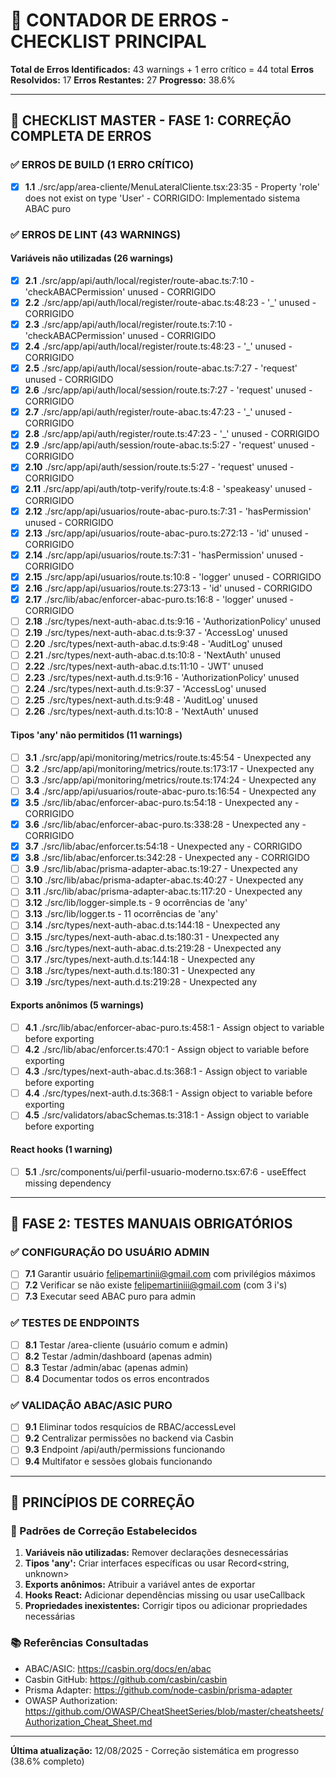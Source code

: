 # 🚨 CONTADOR DE ERROS - CHECKLIST PRINCIPAL

**Total de Erros Identificados:** 43 warnings + 1 erro crítico = 44 total
**Erros Resolvidos:** 17
**Erros Restantes:** 27
**Progresso:** 38.6%

---

## 🎯 CHECKLIST MASTER - FASE 1: CORREÇÃO COMPLETA DE ERROS

### ✅ ERROS DE BUILD (1 ERRO CRÍTICO)
- [x] **1.1** ./src/app/area-cliente/MenuLateralCliente.tsx:23:35 - Property 'role' does not exist on type 'User' - CORRIGIDO: Implementado sistema ABAC puro

### ✅ ERROS DE LINT (43 WARNINGS)

#### Variáveis não utilizadas (26 warnings)
- [x] **2.1** ./src/app/api/auth/local/register/route-abac.ts:7:10 - 'checkABACPermission' unused - CORRIGIDO
- [x] **2.2** ./src/app/api/auth/local/register/route-abac.ts:48:23 - '_' unused - CORRIGIDO
- [x] **2.3** ./src/app/api/auth/local/register/route.ts:7:10 - 'checkABACPermission' unused - CORRIGIDO
- [x] **2.4** ./src/app/api/auth/local/register/route.ts:48:23 - '_' unused - CORRIGIDO
- [x] **2.5** ./src/app/api/auth/local/session/route-abac.ts:7:27 - 'request' unused - CORRIGIDO
- [x] **2.6** ./src/app/api/auth/local/session/route.ts:7:27 - 'request' unused - CORRIGIDO
- [x] **2.7** ./src/app/api/auth/register/route-abac.ts:47:23 - '_' unused - CORRIGIDO
- [x] **2.8** ./src/app/api/auth/register/route.ts:47:23 - '_' unused - CORRIGIDO
- [x] **2.9** ./src/app/api/auth/session/route-abac.ts:5:27 - 'request' unused - CORRIGIDO
- [x] **2.10** ./src/app/api/auth/session/route.ts:5:27 - 'request' unused - CORRIGIDO
- [x] **2.11** ./src/app/api/auth/totp-verify/route.ts:4:8 - 'speakeasy' unused - CORRIGIDO
- [x] **2.12** ./src/app/api/usuarios/route-abac-puro.ts:7:31 - 'hasPermission' unused - CORRIGIDO
- [x] **2.13** ./src/app/api/usuarios/route-abac-puro.ts:272:13 - 'id' unused - CORRIGIDO
- [x] **2.14** ./src/app/api/usuarios/route.ts:7:31 - 'hasPermission' unused - CORRIGIDO
- [x] **2.15** ./src/app/api/usuarios/route.ts:10:8 - 'logger' unused - CORRIGIDO
- [x] **2.16** ./src/app/api/usuarios/route.ts:273:13 - 'id' unused - CORRIGIDO
- [x] **2.17** ./src/lib/abac/enforcer-abac-puro.ts:16:8 - 'logger' unused - CORRIGIDO
- [ ] **2.18** ./src/types/next-auth-abac.d.ts:9:16 - 'AuthorizationPolicy' unused
- [ ] **2.19** ./src/types/next-auth-abac.d.ts:9:37 - 'AccessLog' unused
- [ ] **2.20** ./src/types/next-auth-abac.d.ts:9:48 - 'AuditLog' unused
- [ ] **2.21** ./src/types/next-auth-abac.d.ts:10:8 - 'NextAuth' unused
- [ ] **2.22** ./src/types/next-auth-abac.d.ts:11:10 - 'JWT' unused
- [ ] **2.23** ./src/types/next-auth.d.ts:9:16 - 'AuthorizationPolicy' unused
- [ ] **2.24** ./src/types/next-auth.d.ts:9:37 - 'AccessLog' unused
- [ ] **2.25** ./src/types/next-auth.d.ts:9:48 - 'AuditLog' unused
- [ ] **2.26** ./src/types/next-auth.d.ts:10:8 - 'NextAuth' unused

#### Tipos 'any' não permitidos (11 warnings)
- [ ] **3.1** ./src/app/api/monitoring/metrics/route.ts:45:54 - Unexpected any
- [ ] **3.2** ./src/app/api/monitoring/metrics/route.ts:173:17 - Unexpected any
- [ ] **3.3** ./src/app/api/monitoring/metrics/route.ts:174:24 - Unexpected any
- [ ] **3.4** ./src/app/api/usuarios/route-abac-puro.ts:16:54 - Unexpected any
- [x] **3.5** ./src/lib/abac/enforcer-abac-puro.ts:54:18 - Unexpected any - CORRIGIDO
- [x] **3.6** ./src/lib/abac/enforcer-abac-puro.ts:338:28 - Unexpected any - CORRIGIDO
- [x] **3.7** ./src/lib/abac/enforcer.ts:54:18 - Unexpected any - CORRIGIDO
- [x] **3.8** ./src/lib/abac/enforcer.ts:342:28 - Unexpected any - CORRIGIDO
- [ ] **3.9** ./src/lib/abac/prisma-adapter-abac.ts:19:27 - Unexpected any
- [ ] **3.10** ./src/lib/abac/prisma-adapter-abac.ts:40:27 - Unexpected any
- [ ] **3.11** ./src/lib/abac/prisma-adapter-abac.ts:117:20 - Unexpected any
- [ ] **3.12** ./src/lib/logger-simple.ts - 9 ocorrências de 'any'
- [ ] **3.13** ./src/lib/logger.ts - 11 ocorrências de 'any'
- [ ] **3.14** ./src/types/next-auth-abac.d.ts:144:18 - Unexpected any
- [ ] **3.15** ./src/types/next-auth-abac.d.ts:180:31 - Unexpected any
- [ ] **3.16** ./src/types/next-auth-abac.d.ts:219:28 - Unexpected any
- [ ] **3.17** ./src/types/next-auth.d.ts:144:18 - Unexpected any
- [ ] **3.18** ./src/types/next-auth.d.ts:180:31 - Unexpected any
- [ ] **3.19** ./src/types/next-auth.d.ts:219:28 - Unexpected any

#### Exports anônimos (5 warnings)
- [ ] **4.1** ./src/lib/abac/enforcer-abac-puro.ts:458:1 - Assign object to variable before exporting
- [ ] **4.2** ./src/lib/abac/enforcer.ts:470:1 - Assign object to variable before exporting
- [ ] **4.3** ./src/types/next-auth-abac.d.ts:368:1 - Assign object to variable before exporting
- [ ] **4.4** ./src/types/next-auth.d.ts:368:1 - Assign object to variable before exporting
- [ ] **4.5** ./src/validators/abacSchemas.ts:318:1 - Assign object to variable before exporting

#### React hooks (1 warning)
- [ ] **5.1** ./src/components/ui/perfil-usuario-moderno.tsx:67:6 - useEffect missing dependency

---

## 🎯 FASE 2: TESTES MANUAIS OBRIGATÓRIOS

### ✅ CONFIGURAÇÃO DO USUÁRIO ADMIN
- [ ] **7.1** Garantir usuário felipemartinii@gmail.com com privilégios máximos
- [ ] **7.2** Verificar se não existe felipemartiniii@gmail.com (com 3 i's)
- [ ] **7.3** Executar seed ABAC puro para admin

### ✅ TESTES DE ENDPOINTS
- [ ] **8.1** Testar /area-cliente (usuário comum e admin)
- [ ] **8.2** Testar /admin/dashboard (apenas admin)
- [ ] **8.3** Testar /admin/abac (apenas admin)
- [ ] **8.4** Documentar todos os erros encontrados

### ✅ VALIDAÇÃO ABAC/ASIC PURO
- [ ] **9.1** Eliminar todos resquícios de RBAC/accessLevel
- [ ] **9.2** Centralizar permissões no backend via Casbin
- [ ] **9.3** Endpoint /api/auth/permissions funcionando
- [ ] **9.4** Multifator e sessões globais funcionando

---

## 🚀 PRINCÍPIOS DE CORREÇÃO

### 🧹 Padrões de Correção Estabelecidos
1. **Variáveis não utilizadas:** Remover declarações desnecessárias
2. **Tipos 'any':** Criar interfaces específicas ou usar Record<string, unknown>
3. **Exports anônimos:** Atribuir a variável antes de exportar
4. **Hooks React:** Adicionar dependências missing ou usar useCallback
5. **Propriedades inexistentes:** Corrigir tipos ou adicionar propriedades necessárias

### 📚 Referências Consultadas
- ABAC/ASIC: https://casbin.org/docs/en/abac
- Casbin GitHub: https://github.com/casbin/casbin
- Prisma Adapter: https://github.com/node-casbin/prisma-adapter
- OWASP Authorization: https://github.com/OWASP/CheatSheetSeries/blob/master/cheatsheets/Authorization_Cheat_Sheet.md

---

**Última atualização:** 12/08/2025 - Correção sistemática em progresso (38.6% completo)
